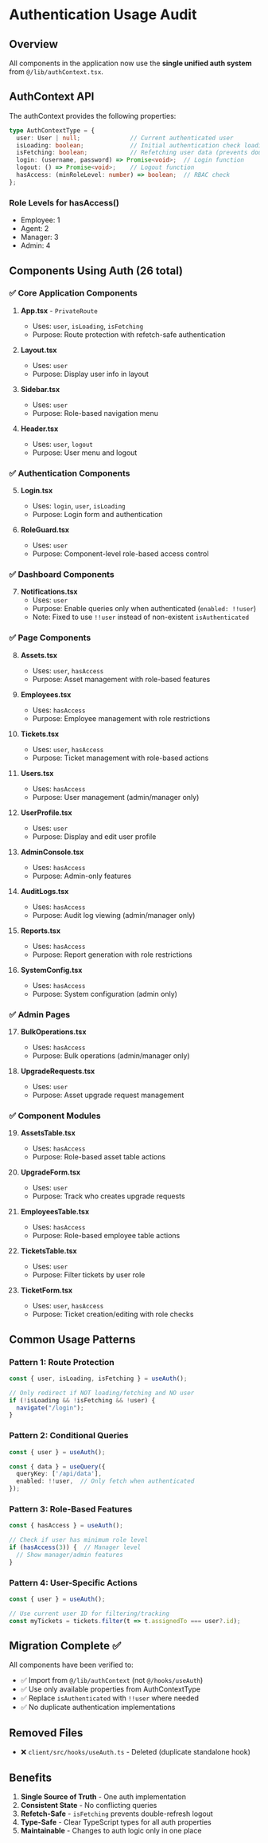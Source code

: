 # Authentication Usage Audit

## Overview
All components in the application now use the **single unified auth system** from `@/lib/authContext.tsx`.

## AuthContext API

The authContext provides the following properties:

```typescript
type AuthContextType = {
  user: User | null;              // Current authenticated user
  isLoading: boolean;             // Initial authentication check loading
  isFetching: boolean;            // Refetching user data (prevents double-refresh logout)
  login: (username, password) => Promise<void>;  // Login function
  logout: () => Promise<void>;    // Logout function
  hasAccess: (minRoleLevel: number) => boolean;  // RBAC check
};
```

### Role Levels for hasAccess()
- Employee: 1
- Agent: 2
- Manager: 3
- Admin: 4

## Components Using Auth (26 total)

### ✅ Core Application Components

1. **App.tsx** - `PrivateRoute`
   - Uses: `user`, `isLoading`, `isFetching`
   - Purpose: Route protection with refetch-safe authentication

2. **Layout.tsx**
   - Uses: `user`
   - Purpose: Display user info in layout

3. **Sidebar.tsx**
   - Uses: `user`
   - Purpose: Role-based navigation menu

4. **Header.tsx**
   - Uses: `user`, `logout`
   - Purpose: User menu and logout

### ✅ Authentication Components

5. **Login.tsx**
   - Uses: `login`, `user`, `isLoading`
   - Purpose: Login form and authentication

6. **RoleGuard.tsx**
   - Uses: `user`
   - Purpose: Component-level role-based access control

### ✅ Dashboard Components

7. **Notifications.tsx**
   - Uses: `user`
   - Purpose: Enable queries only when authenticated (`enabled: !!user`)
   - Note: Fixed to use `!!user` instead of non-existent `isAuthenticated`

### ✅ Page Components

8. **Assets.tsx**
   - Uses: `user`, `hasAccess`
   - Purpose: Asset management with role-based features

9. **Employees.tsx**
   - Uses: `hasAccess`
   - Purpose: Employee management with role restrictions

10. **Tickets.tsx**
    - Uses: `user`, `hasAccess`
    - Purpose: Ticket management with role-based actions

11. **Users.tsx**
    - Uses: `hasAccess`
    - Purpose: User management (admin/manager only)

12. **UserProfile.tsx**
    - Uses: `user`
    - Purpose: Display and edit user profile

13. **AdminConsole.tsx**
    - Uses: `hasAccess`
    - Purpose: Admin-only features

14. **AuditLogs.tsx**
    - Uses: `hasAccess`
    - Purpose: Audit log viewing (admin/manager only)

15. **Reports.tsx**
    - Uses: `hasAccess`
    - Purpose: Report generation with role restrictions

16. **SystemConfig.tsx**
    - Uses: `hasAccess`
    - Purpose: System configuration (admin only)

### ✅ Admin Pages

17. **BulkOperations.tsx**
    - Uses: `hasAccess`
    - Purpose: Bulk operations (admin/manager only)

18. **UpgradeRequests.tsx**
    - Uses: `user`
    - Purpose: Asset upgrade request management

### ✅ Component Modules

19. **AssetsTable.tsx**
    - Uses: `hasAccess`
    - Purpose: Role-based asset table actions

20. **UpgradeForm.tsx**
    - Uses: `user`
    - Purpose: Track who creates upgrade requests

21. **EmployeesTable.tsx**
    - Uses: `hasAccess`
    - Purpose: Role-based employee table actions

22. **TicketsTable.tsx**
    - Uses: `user`
    - Purpose: Filter tickets by user role

23. **TicketForm.tsx**
    - Uses: `user`, `hasAccess`
    - Purpose: Ticket creation/editing with role checks

## Common Usage Patterns

### Pattern 1: Route Protection
```typescript
const { user, isLoading, isFetching } = useAuth();

// Only redirect if NOT loading/fetching and NO user
if (!isLoading && !isFetching && !user) {
  navigate("/login");
}
```

### Pattern 2: Conditional Queries
```typescript
const { user } = useAuth();

const { data } = useQuery({
  queryKey: ['/api/data'],
  enabled: !!user,  // Only fetch when authenticated
});
```

### Pattern 3: Role-Based Features
```typescript
const { hasAccess } = useAuth();

// Check if user has minimum role level
if (hasAccess(3)) {  // Manager level
  // Show manager/admin features
}
```

### Pattern 4: User-Specific Actions
```typescript
const { user } = useAuth();

// Use current user ID for filtering/tracking
const myTickets = tickets.filter(t => t.assignedTo === user?.id);
```

## Migration Complete ✅

All components have been verified to:
- ✅ Import from `@/lib/authContext` (not `@/hooks/useAuth`)
- ✅ Use only available properties from AuthContextType
- ✅ Replace `isAuthenticated` with `!!user` where needed
- ✅ No duplicate authentication implementations

## Removed Files

- ❌ `client/src/hooks/useAuth.ts` - Deleted (duplicate standalone hook)

## Benefits

1. **Single Source of Truth** - One auth implementation
2. **Consistent State** - No conflicting queries
3. **Refetch-Safe** - `isFetching` prevents double-refresh logout
4. **Type-Safe** - Clear TypeScript types for all auth properties
5. **Maintainable** - Changes to auth logic only in one place
